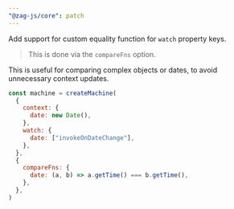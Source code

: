 ```yaml
---
"@zag-js/core": patch
---
```


Add support for custom equality function for `watch` property keys.

> This is done via the `compareFns` option.

This is useful for comparing complex objects or dates, to avoid unnecessary context updates.

```js
const machine = createMachine(
  {
    context: {
      date: new Date(),
    },
    watch: {
      date: ["invokeOnDateChange"],
    },
  },
  {
    compareFns: {
      date: (a, b) => a.getTime() === b.getTime(),
    },
  },
)
```
